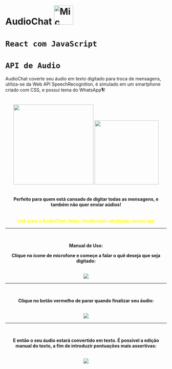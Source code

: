 # AudioChat <img src="https://github.com/IgorBandeira/AudioChat/assets/106918230/e7442b94-3c35-45ca-8590-6f4b47111c31" alt="Mic Icon" width="60" style="margin-bottom: -10px;" />
# `React com JavaScript`
# `API de Audio`
AudioChat coverte seu áudio em texto digitado para troca de mensagens, utiliza-se da Web API SpeechRecognition, é simulado em um smartphone criado com CSS, e possui tema do WhatsApp🎙️! 
<br>
<br>
<div align="center">
<img src="https://github.com/IgorBandeira/AudioChat/assets/106918230/e7442b94-3c35-45ca-8590-6f4b47111c31" width="250"/> <img src="https://imagepng.org/wp-content/uploads/2017/08/whatsapp-icone-2.png" width="200"/>
<br>
<div/>
<br>
<br>
<div align="center">
<strong>Perfeito para quem está cansado de digitar todas as mensagens, e também não quer enviar aúdios!<strong/>
<div/>
<br>
<br>
<span style="color: yellow;">Link para o AudioChat: https://audiochat-whatsapp.vercel.app</span><br>  
<hr>
<br>
<div align="center">
<p>Manual de Uso:<p/>
<p>Clique no ícone de microfone e começe a falar o quê deseja que seja digitado:<p/>
<br>
<img src="https://github.com/IgorBandeira/AudioChat/assets/106918230/71c80afb-7b48-474c-8b4c-40ccb406c0ac"/>
<hr>
<br>
<p>Clique no botão vermelho de parar quando finalizar seu áudio:<p/>
<br>
<img src="https://github.com/IgorBandeira/AudioChat/assets/106918230/67e3eb54-2fc2-44ef-b143-d7d9d58b25f1"/>
<hr>
<br>
<p>E então o seu áudio estará convertido em texto. É possível a edição manual do texto, a fim de introduzir pontuações mais assertivas:<p/>
<br>
<img src="https://github.com/IgorBandeira/AudioChat/assets/106918230/2ddc3558-d877-414a-8a91-a0122fc513de"/>









